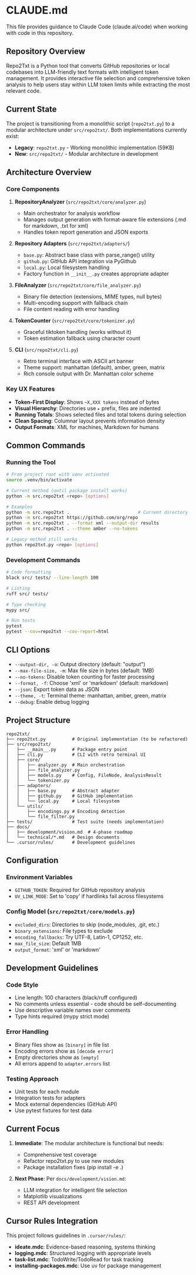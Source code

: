 # CLAUDE.md

This file provides guidance to Claude Code (claude.ai/code) when working with code in this repository.

## Repository Overview

Repo2Txt is a Python tool that converts GitHub repositories or local codebases into LLM-friendly text formats with intelligent token management. It provides interactive file selection and comprehensive token analysis to help users stay within LLM token limits while extracting the most relevant code.

## Current State

The project is transitioning from a monolithic script (`repo2txt.py`) to a modular architecture under `src/repo2txt/`. Both implementations currently exist:
- **Legacy**: `repo2txt.py` - Working monolithic implementation (59KB)
- **New**: `src/repo2txt/` - Modular architecture in development

## Architecture Overview

### Core Components

1. **RepositoryAnalyzer** (`src/repo2txt/core/analyzer.py`)
   - Main orchestrator for analysis workflow
   - Manages output generation with format-aware file extensions (.md for markdown, .txt for xml)
   - Handles token report generation and JSON exports

2. **Repository Adapters** (`src/repo2txt/adapters/`)
   - `base.py`: Abstract base class with parse_range() utility
   - `github.py`: GitHub API integration via PyGithub
   - `local.py`: Local filesystem handling
   - Factory function in `__init__.py` creates appropriate adapter

3. **FileAnalyzer** (`src/repo2txt/core/file_analyzer.py`)
   - Binary file detection (extensions, MIME types, null bytes)
   - Multi-encoding support with fallback chain
   - File content reading with error handling

4. **TokenCounter** (`src/repo2txt/core/tokenizer.py`)
   - Graceful tiktoken handling (works without it)
   - Token estimation fallback using character count

5. **CLI** (`src/repo2txt/cli.py`)
   - Retro terminal interface with ASCII art banner
   - Theme support: manhattan (default), amber, green, matrix
   - Rich console output with Dr. Manhattan color scheme

### Key UX Features

- **Token-First Display**: Shows `~X,XXX tokens` instead of bytes
- **Visual Hierarchy**: Directories use `▸` prefix, files are indented
- **Running Totals**: Shows selected files and total tokens during selection
- **Clean Spacing**: Columnar layout prevents information density
- **Output Formats**: XML for machines, Markdown for humans

## Common Commands

### Running the Tool
```bash
# From project root with venv activated
source .venv/bin/activate

# Current method (until package install works)
python -m src.repo2txt <repo> [options]

# Examples
python -m src.repo2txt .                          # Current directory
python -m src.repo2txt https://github.com/org/repo
python -m src.repo2txt . --format xml --output-dir results
python -m src.repo2txt . --theme amber --no-tokens

# Legacy method still works
python repo2txt.py <repo> [options]
```

### Development Commands
```bash
# Code formatting
black src/ tests/ --line-length 100

# Linting  
ruff src/ tests/

# Type checking
mypy src/

# Run tests
pytest
pytest --cov=repo2txt --cov-report=html
```

## CLI Options

- `--output-dir, -o`: Output directory (default: "output")
- `--max-file-size, -m`: Max file size in bytes (default: 1MB)
- `--no-tokens`: Disable token counting for faster processing
- `--format, -f`: Choose 'xml' or 'markdown' (default: markdown)
- `--json`: Export token data as JSON
- `--theme, -t`: Terminal theme: manhattan, amber, green, matrix
- `--debug`: Enable debug logging

## Project Structure

```
repo2txt/
├── repo2txt.py          # Original implementation (to be refactored)
├── src/repo2txt/
│   ├── __main__.py      # Package entry point
│   ├── cli.py           # CLI with retro terminal UI
│   ├── core/
│   │   ├── analyzer.py  # Main orchestration
│   │   ├── file_analyzer.py
│   │   ├── models.py    # Config, FileNode, AnalysisResult
│   │   └── tokenizer.py
│   ├── adapters/
│   │   ├── base.py      # Abstract adapter
│   │   ├── github.py    # GitHub implementation
│   │   └── local.py     # Local filesystem
│   └── utils/
│       ├── encodings.py # Encoding detection
│       └── file_filter.py
├── tests/               # Test suite (needs implementation)
├── docs/
│   ├── development/vision.md  # 4-phase roadmap
│   └── technical/*.md   # Design documents
└── .cursor/rules/       # Development guidelines
```

## Configuration

### Environment Variables
- `GITHUB_TOKEN`: Required for GitHub repository analysis
- `UV_LINK_MODE`: Set to 'copy' if hardlinks fail across filesystems

### Config Model (`src/repo2txt/core/models.py`)
- `excluded_dirs`: Directories to skip (node_modules, .git, etc.)
- `binary_extensions`: File types to exclude
- `encoding_fallbacks`: Try UTF-8, Latin-1, CP1252, etc.
- `max_file_size`: Default 1MB
- `output_format`: 'xml' or 'markdown'

## Development Guidelines

### Code Style
- Line length: 100 characters (black/ruff configured)
- No comments unless essential - code should be self-documenting
- Use descriptive variable names over comments
- Type hints required (mypy strict mode)

### Error Handling
- Binary files show as `[binary]` in file list
- Encoding errors show as `[decode error]`  
- Empty directories show as `[empty]`
- All errors append to `adapter.errors` list

### Testing Approach
- Unit tests for each module
- Integration tests for adapters
- Mock external dependencies (GitHub API)
- Use pytest fixtures for test data

## Current Focus

1. **Immediate**: The modular architecture is functional but needs:
   - Comprehensive test coverage
   - Refactor repo2txt.py to use new modules
   - Package installation fixes (pip install -e .)

2. **Next Phase**: Per `docs/development/vision.md`:
   - LLM integration for intelligent file selection
   - Matplotlib visualizations
   - REST API development

## Cursor Rules Integration

This project follows guidelines in `.cursor/rules/`:
- **ideate.mdc**: Evidence-based reasoning, systems thinking
- **logging.mdc**: Structured logging with appropriate levels
- **task-list.mdc**: TodoWrite/TodoRead for task tracking
- **installing-packages.mdc**: Use uv for package management